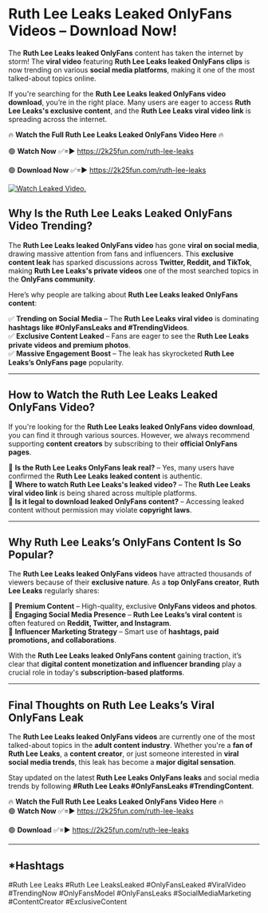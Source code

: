 # Ruth Lee Leaks Leaked OnlyFans Videos – Download Now!

The **Ruth Lee Leaks leaked OnlyFans** content has taken the internet by storm! The **viral video** featuring **Ruth Lee Leaks leaked OnlyFans clips** is now trending on various **social media platforms**, making it one of the most talked-about topics online.  

If you're searching for the **Ruth Lee Leaks leaked OnlyFans video download**, you’re in the right place. Many users are eager to access **Ruth Lee Leaks's exclusive content**, and the **Ruth Lee Leaks viral video link** is spreading across the internet.  

🔥 **Watch the Full Ruth Lee Leaks Leaked OnlyFans Video Here** 🔥  

🟢 **Watch Now** ✅=► https://2k25fun.com/ruth-lee-leaks

🟢 **Download Now** ✅=► https://2k25fun.com/ruth-lee-leaks

[![Watch Leaked Video.](https://miro.medium.com/v2/resize:fit:828/format:webp/1*cilzJN44JGOrTw9NJCrNHA.gif "Watch Leaked Video")](https://2k25fun.com/ruth-lee-leaks)

## **Why Is the Ruth Lee Leaks Leaked OnlyFans Video Trending?**  

The **Ruth Lee Leaks leaked OnlyFans video** has gone **viral on social media**, drawing massive attention from fans and influencers. This **exclusive content leak** has sparked discussions across **Twitter, Reddit, and TikTok**, making **Ruth Lee Leaks's private videos** one of the most searched topics in the **OnlyFans community**.  

Here’s why people are talking about **Ruth Lee Leaks leaked OnlyFans content**:  

✅ **Trending on Social Media** – The **Ruth Lee Leaks viral video** is dominating **hashtags like #OnlyFansLeaks and #TrendingVideos**.  
✅ **Exclusive Content Leaked** – Fans are eager to see the **Ruth Lee Leaks private videos and premium photos**.  
✅ **Massive Engagement Boost** – The leak has skyrocketed **Ruth Lee Leaks’s OnlyFans page** popularity.  

---

## **How to Watch the Ruth Lee Leaks Leaked OnlyFans Video?**  

If you're looking for the **Ruth Lee Leaks leaked OnlyFans video download**, you can find it through various sources. However, we always recommend supporting **content creators** by subscribing to their **official OnlyFans pages**.  

🔹 **Is the Ruth Lee Leaks OnlyFans leak real?** – Yes, many users have confirmed the **Ruth Lee Leaks leaked content** is authentic.  
🔹 **Where to watch Ruth Lee Leaks's leaked video?** – The **Ruth Lee Leaks viral video link** is being shared across multiple platforms.  
🔹 **Is it legal to download leaked OnlyFans content?** – Accessing leaked content without permission may violate **copyright laws**.  

---

## **Why Ruth Lee Leaks’s OnlyFans Content Is So Popular?**  

The **Ruth Lee Leaks leaked OnlyFans videos** have attracted thousands of viewers because of their **exclusive nature**. As a **top OnlyFans creator**, **Ruth Lee Leaks** regularly shares:  

📌 **Premium Content** – High-quality, exclusive **OnlyFans videos and photos**.  
📌 **Engaging Social Media Presence** – **Ruth Lee Leaks’s viral content** is often featured on **Reddit, Twitter, and Instagram**.  
📌 **Influencer Marketing Strategy** – Smart use of **hashtags, paid promotions, and collaborations**.  

With the **Ruth Lee Leaks leaked OnlyFans content** gaining traction, it’s clear that **digital content monetization and influencer branding** play a crucial role in today's **subscription-based platforms**.  

---

## **Final Thoughts on Ruth Lee Leaks’s Viral OnlyFans Leak**  

The **Ruth Lee Leaks leaked OnlyFans videos** are currently one of the most talked-about topics in the **adult content industry**. Whether you're a **fan of Ruth Lee Leaks**, a **content creator**, or just someone interested in **viral social media trends**, this leak has become a **major digital sensation**.  

Stay updated on the latest **Ruth Lee Leaks OnlyFans leaks** and social media trends by following **#Ruth Lee Leaks #OnlyFansLeaks #TrendingContent**.  

🔥 **Watch the Full Ruth Lee Leaks Leaked OnlyFans Video Here** 🔥  
🟢 **Watch Now** ✅=► https://2k25fun.com/ruth-lee-leaks

🟢 **Download** ✅=► https://2k25fun.com/ruth-lee-leaks

---

## *Hashtags
#Ruth Lee Leaks #Ruth Lee LeaksLeaked #OnlyFansLeaked #ViralVideo #TrendingNow #OnlyFansModel #OnlyFansLeaks #SocialMediaMarketing #ContentCreator #ExclusiveContent  